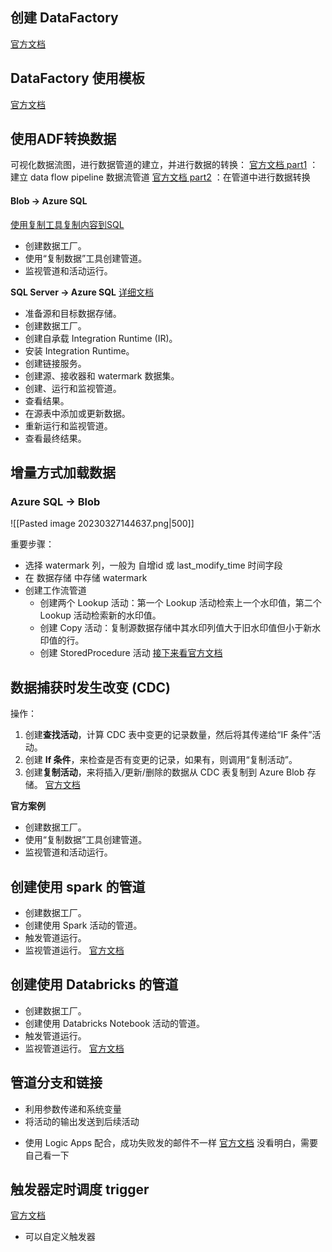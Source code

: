 ## 创建 DataFactory

[官方文档](https://docs.azure.cn/zh-cn/data-factory/quickstart-create-data-factory#advanced-creation-in-the-azure-portal)

## DataFactory 使用模板

[官方文档](https://learn.microsoft.com/zh-cn/azure/data-factory/solution-templates-introduction)

## 使用ADF转换数据

可视化数据流图，进行数据管道的建立，并进行数据的转换：
[官方文档 part1](https://docs.azure.cn/zh-cn/data-factory/data-flow-create?tabs=data-factory#steps-to-create-a-new-data-flow) ：建立 data flow pipeline 数据流管道
[官方文档 part2](https://docs.azure.cn/zh-cn/data-factory/tutorial-data-flow) ：在管道中进行数据转换

#### Blob -> Azure SQL
[使用复制工具复制内容到SQL](https://docs.azure.cn/zh-cn/data-factory/tutorial-copy-data-tool)
-   创建数据工厂。
-   使用“复制数据”工具创建管道。
-   监视管道和活动运行。

 **SQL Server -> Azure SQL**
[详细文档](https://docs.azure.cn/zh-cn/data-factory/tutorial-incremental-copy-multiple-tables-portal)
-   准备源和目标数据存储。
-   创建数据工厂。
-   创建自承载 Integration Runtime (IR)。
-   安装 Integration Runtime。
-   创建链接服务。
-   创建源、接收器和 watermark 数据集。
-   创建、运行和监视管道。
-   查看结果。
-   在源表中添加或更新数据。
-   重新运行和监视管道。
-   查看最终结果。

## 增量方式加载数据

### Azure SQL -> Blob
![[Pasted image 20230327144637.png|500]]

重要步骤：
* 选择 watermark 列，一般为 自增id 或 last_modify_time 时间字段
* 在 数据存储 中存储 watermark
* 创建工作流管道
	* 创建两个 Lookup 活动：第一个 Lookup 活动检索上一个水印值，第二个 Lookup 活动检索新的水印值。
	* 创建 Copy 活动：复制源数据存储中其水印列值大于旧水印值但小于新水印值的行。
	* 创建 StoredProcedure 活动
[接下来看官方文档](https://docs.azure.cn/zh-cn/data-factory/tutorial-incremental-copy-portal#create-a-data-source-table-in-your-sql-database)

## 数据捕获时发生改变 (CDC)
操作：
1.  创建**查找活动**，计算 CDC 表中变更的记录数量，然后将其传递给“IF 条件”活动。
2.  创建 **If 条件**，来检查是否有变更的记录，如果有，则调用“复制活动”。
3.  创建**复制活动**，来将插入/更新/删除的数据从 CDC 表复制到 Azure Blob 存储。
[官方文档](https://docs.azure.cn/zh-cn/data-factory/tutorial-incremental-copy-change-data-capture-feature-portal#high-level-solution)

**官方案例**
-   创建数据工厂。
-   使用“复制数据”工具创建管道。
-   监视管道和活动运行。

## 创建使用 spark 的管道

-   创建数据工厂。
-   创建使用 Spark 活动的管道。
-   触发管道运行。
-   监视管道运行。
[官方文档](https://learn.microsoft.com/zh-cn/azure/data-factory/tutorial-transform-data-spark-portal#create-linked-services)

## 创建使用 Databricks 的管道

-   创建数据工厂。
-   创建使用 Databricks Notebook 活动的管道。
-   触发管道运行。
-   监视管道运行。
[官方文档](https://learn.microsoft.com/zh-cn/azure/data-factory/transform-data-using-databricks-notebook#create-linked-services)

## 管道分支和链接

-   利用参数传递和系统变量
-   将活动的输出发送到后续活动
*   使用 Logic Apps 配合，成功失败发的邮件不一样
[官方文档](https://learn.microsoft.com/zh-cn/azure/data-factory/tutorial-control-flow-portal)  没看明白，需要自己看一下

## 触发器定时调度  trigger

[官方文档](https://learn.microsoft.com/zh-cn/azure/data-factory/how-to-create-schedule-trigger?tabs=data-factory)

* 可以自定义触发器
